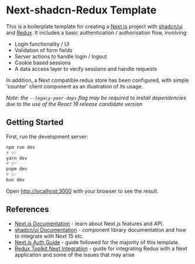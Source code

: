 # Next-shadcn-Redux Template

This is a boilerplate template for creating a [Next.js](https://nextjs.org) project with [shadcn/ui](https://ui.shadcn.com/) and [Redux](https://redux.js.org/). It includes a basic authentication / authorisation flow, involving:

- Login functionality / UI
- Validation of form fields
- Server actions to handle login / logout
- Cookie based sessions
- A data access layer to verify sessions and handle requests

In addition, a Next compatible redux store has been configured, with simple 'counter' client component as an illustration of its usage. 

*Note: the `--legacy-peer-deps` flag may be required to install dependencies due to the use of the React 19 release candidate version*

## Getting Started

First, run the development server:

```bash
npm run dev
# or
yarn dev
# or
pnpm dev
# or
bun dev
```

Open [http://localhost:3000](http://localhost:3000) with your browser to see the result.

## References

- [Next.js Documentation](https://nextjs.org/docs) - learn about Next.js features and API.
- [shadcn/ui Documentation](https://ui.shadcn.com/) - component library documentation and how to integrate with Next 15 etc.
- [Next.js Auth Guide](https://nextjs.org/docs/app/building-your-application/authentication#2-encrypting-and-decrypting-sessions) - guide followed for the majority of this template.
- [Redux Toolkit Next Integration](https://redux.js.org/usage/nextjs) - guide for integrating Redux with a Next application and some of the issues that may arise